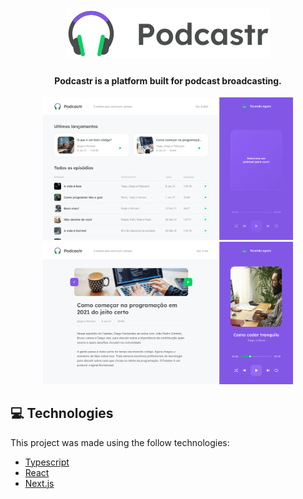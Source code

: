 <h1 align="center">
  <img alt="podcastr" title="podcastr" src=".github/logo.svg" />
</h1>

<h4 align="center">
  Podcastr is a platform built for podcast broadcasting.
</h4>

<div align="center">
   <img src="./.github/screenshot-1.png" width="400px">
   <img src="./.github/screenshot-2.png" width="400px">
</div>

## :computer: Technologies
This project was made using the follow technologies:

* [Typescript](https://www.typescriptlang.org/)      
* [React](https://reactjs.org/)      
* [Next.js](https://nextjs.org/)      
     
